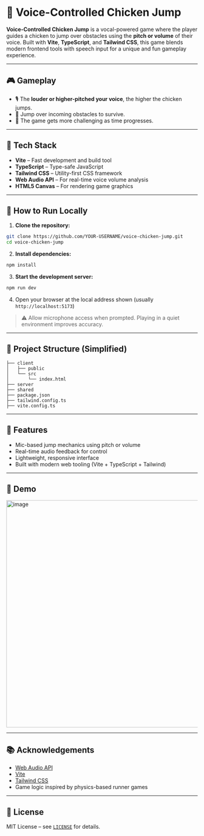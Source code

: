 # 🐔 Voice-Controlled Chicken Jump

**Voice-Controlled Chicken Jump** is a vocal-powered game where the player guides a chicken to jump over obstacles using the **pitch or volume** of their voice. Built with **Vite**, **TypeScript**, and **Tailwind CSS**, this game blends modern frontend tools with speech input for a unique and fun gameplay experience.

---

## 🎮 Gameplay

* 🎙️ The **louder or higher-pitched your voice**, the higher the chicken jumps.
* 🚧 Jump over incoming obstacles to survive.
* 🌟 The game gets more challenging as time progresses.

---

## 🧠 Tech Stack

* **Vite** – Fast development and build tool
* **TypeScript** – Type-safe JavaScript
* **Tailwind CSS** – Utility-first CSS framework
* **Web Audio API** – For real-time voice volume analysis
* **HTML5 Canvas** – For rendering game graphics

---

## 🚀 How to Run Locally

1. **Clone the repository:**

```bash
git clone https://github.com/YOUR-USERNAME/voice-chicken-jump.git
cd voice-chicken-jump
```

2. **Install dependencies:**

```bash
npm install
```

3. **Start the development server:**

```bash
npm run dev
```

4. Open your browser at the local address shown (usually `http://localhost:5173`)

> ⚠️ Allow microphone access when prompted. Playing in a quiet environment improves accuracy.

---

## 📂 Project Structure (Simplified)

```
├── client
│   ├── public
│   └── src
│       └── index.html
├── server
├── shared
├── package.json
├── tailwind.config.ts
├── vite.config.ts
```

---

## 🧩 Features

* Mic-based jump mechanics using pitch or volume
* Real-time audio feedback for control
* Lightweight, responsive interface
* Built with modern web tooling (Vite + TypeScript + Tailwind)

---

## 📸 Demo

<img width="844" height="597" alt="image" src="https://github.com/user-attachments/assets/86119369-220b-4ff1-bc3d-8723b3996330" />


---

## 📚 Acknowledgements

* [Web Audio API](https://developer.mozilla.org/en-US/docs/Web/API/Web_Audio_API)
* [Vite](https://vitejs.dev/)
* [Tailwind CSS](https://tailwindcss.com/)
* Game logic inspired by physics-based runner games

---

## 📄 License

MIT License – see [`LICENSE`](LICENSE) for details.

